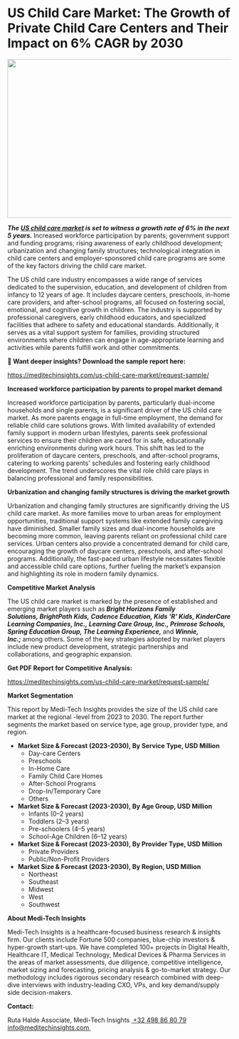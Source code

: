 <H1> US Child Care Market: The Growth of Private Child Care Centers and Their Impact on 6% CAGR by 2030 </H1>
<img class="alignnone size-full wp-image-1406 aligncenter" src="http://dailyinvestorhub.com/wp-content/uploads/2025/02/US-Child-Care-Market.png" alt="" width="602" height="357" />

<strong><em>The </em></strong><a href="https://meditechinsights.com/us-child-care-market/"><strong><em>US child care market</em></strong></a><strong><em> is set to witness a growth rate of 6% in the next 5 years. </em></strong>Increased workforce participation by parents; government support and funding programs; rising awareness of early childhood development; urbanization and changing family structures; technological integration in child care centers and employer-sponsored child care programs are some of the key factors driving the child care market.

The US child care industry encompasses a wide range of services dedicated to the supervision, education, and development of children from infancy to 12 years of age. It includes daycare centers, preschools, in-home care providers, and after-school programs, all focused on fostering social, emotional, and cognitive growth in children. The industry is supported by professional caregivers, early childhood educators, and specialized facilities that adhere to safety and educational standards. Additionally, it serves as a vital support system for families, providing structured environments where children can engage in age-appropriate learning and activities while parents fulfill work and other commitments.

<strong>🔗 Want deeper insights? Download the sample report here:</strong>

<a href="https://meditechinsights.com/us-child-care-market/request-sample/">https://meditechinsights.com/us-child-care-market/request-sample/</a>

<strong>Increased workforce participation by parents to propel market demand</strong>

Increased workforce participation by parents, particularly dual-income households and single parents, is a significant driver of the US child care market. As more parents engage in full-time employment, the demand for reliable child care solutions grows. With limited availability of extended family support in modern urban lifestyles, parents seek professional services to ensure their children are cared for in safe, educationally enriching environments during work hours. This shift has led to the proliferation of daycare centers, preschools, and after-school programs, catering to working parents' schedules and fostering early childhood development. The trend underscores the vital role child care plays in balancing professional and family responsibilities.

<strong>Urbanization and changing family structures is driving the market growth</strong>

Urbanization and changing family structures are significantly driving the US child care market. As more families move to urban areas for employment opportunities, traditional support systems like extended family caregiving have diminished. Smaller family sizes and dual-income households are becoming more common, leaving parents reliant on professional child care services. Urban centers also provide a concentrated demand for child care, encouraging the growth of daycare centers, preschools, and after-school programs. Additionally, the fast-paced urban lifestyle necessitates flexible and accessible child care options, further fueling the market’s expansion and highlighting its role in modern family dynamics.

<strong>Competitive Market Analysis</strong>

The US child care market is marked by the presence of established and emerging market players such as<strong><em> Bright Horizons Family Solutions, BrightPath Kids, Cadence Education, Kids 'R' Kids, KinderCare Learning Companies, Inc., Learning Care Group, Inc., Primrose Schools, Spring Education Group, The Learning Experience, </em></strong>and<strong><em> Winnie, Inc.; </em></strong>among others. Some of the key strategies adopted by market players include new product development, strategic partnerships and collaborations, and geographic expansion.

<strong>Get PDF Report for Competitive Analysis: </strong>

<a href="https://meditechinsights.com/us-child-care-market/request-sample/">https://meditechinsights.com/us-child-care-market/request-sample/</a>

<strong>Market Segmentation</strong>

This report by Medi-Tech Insights provides the size of the US child care market at the regional -level from 2023 to 2030. The report further segments the market based on service type, age group, provider type, and region.
<ul>
 	<li><strong>Market Size &amp; Forecast (2023-2030), By Service Type, USD Million</strong>
<ul>
 	<li>Day-care Centers</li>
 	<li>Preschools</li>
 	<li>In-Home Care</li>
 	<li>Family Child Care Homes</li>
 	<li>After-School Programs</li>
 	<li>Drop-In/Temporary Care</li>
 	<li>Others</li>
</ul>
</li>
 	<li><strong>Market Size &amp; Forecast (2023-2030), By Age Group, USD Million</strong>
<ul>
 	<li>Infants (0–2 years)</li>
 	<li>Toddlers (2–3 years)</li>
 	<li>Pre-schoolers (4–5 years)</li>
 	<li>School-Age Children (6–12 years)</li>
</ul>
</li>
 	<li><strong>Market Size &amp; Forecast (2023-2030), By Provider Type, USD Million</strong>
<ul>
 	<li>Private Providers</li>
 	<li>Public/Non-Profit Providers</li>
</ul>
</li>
 	<li><strong>Market Size &amp; Forecast (2023-2030), By Region, USD Million</strong>
<ul>
 	<li>Northeast</li>
 	<li>Southeast</li>
 	<li>Midwest</li>
 	<li>West</li>
 	<li>Southwest</li>
</ul>
</li>
</ul>
<strong>About Medi-Tech Insights</strong>

Medi-Tech Insights is a healthcare-focused business research &amp; insights firm. Our clients include Fortune 500 companies, blue-chip investors &amp; hyper-growth start-ups. We have completed 100+ projects in Digital Health, Healthcare IT, Medical Technology, Medical Devices &amp; Pharma Services in the areas of market assessments, due diligence, competitive intelligence, market sizing and forecasting, pricing analysis &amp; go-to-market strategy. Our methodology includes rigorous secondary research combined with deep-dive interviews with industry-leading CXO, VPs, and key demand/supply side decision-makers.

<strong>Contact:</strong>

Ruta Halde
Associate, Medi-Tech Insights
<u> +32 498 86 80 79
</u><a href="mailto:info@meditechinsights.com">info@meditechinsights.com</a><u> </u>
